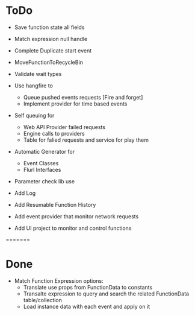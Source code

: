 # ToDo
* Save function state all fields
* Match expression null handle
* Complete Duplicate start event
* MoveFunctionToRecycleBin


* Validate wait types

* Use hangfire to 
	* Queue pushed events requests [Fire and forget]
	* Implement provider for time based events



* Self queuing for 
	* Web API Provider failed requests
	* Engine calls to providers
	* Table for falied requests and service for play them


* Automatic Generator for
	* Event Classes
	* Flurl Interfaces


* Parameter check lib use


* Add Log
* Add Resumable Function History
* Add event provider that monitor network requests
* Add UI project to monitor and control functions






=======
# Done
* Match Function Expression options:
	* Translate use props from FunctionData to constants
	* Transalte expression to query and search the related FunctionData table/collection
	* Load instance data with each event and apply on it